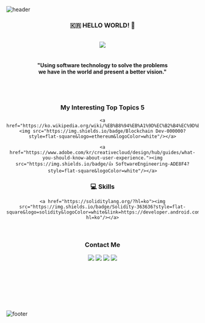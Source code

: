 
![header](https://capsule-render.vercel.app/api?type=waving&color=gradient&height=230&section=header&text=Aiden%20Lee&animation=twinkling&fontsize=50)
<br>

<h3 align="center">🇰🇷 HELLO WORLD! 🤗</h3><br>

<div align="center">
<img src="https://github.com/AidenLee0408/AidenLee0408/assets/89402202/d4eac8ef-8b57-4d37-8c85-4a95a25f0bc9">
</div>
<br>
<h4 align="center"> "Using software technology to solve the problems <br> we have in the world and present a better vision." </h4>

<br>
<br>
<h3 align="center"> My Interesting Top Topics 5 </h3>
<div align="center">        
    
    <a href="https://ko.wikipedia.org/wiki/%EB%B8%94%EB%A1%9D%EC%B2%B4%EC%9D%B8"><img src="https://img.shields.io/badge/Blockchain Dev-000000?style=flat-square&logo=ethereum&logoColor=white"/></a>
    
    <a href="https://www.adobe.com/kr/creativecloud/design/hub/guides/what-you-should-know-about-user-experience."><img src="https://img.shields.io/badge/👍 SoftwareEngineering-ADE8F4?style=flat-square&logoColor=white"/></a>
    
    
</div>

<h3 align="center"> 💻 Skills </h3>
<div align="center">
    
    

    <a href="https://soliditylang.org/?hl=ko"><img src="https://img.shields.io/badge/Solidity-363636?style=flat-square&logo=solidity&logoColor=white&link=https://developer.android.com/?hl=ko"/></a>
</div>

<br>
<h3 align="center"> Contact Me </h3>
<p align="center">
    <a href="https://medium.com/@AidenLee0408"><img src="style=flat-square&logo=Medium&logoColor=white"/></a>
    <a href="https://velog.io/@aidenlee0408/posts"><img src="style=flat-square&logoColor=white"/></a>
    <a href="https://www.linkedin.com/in/aiden-lee-4a4a4622a/"><img src="style=flat-square&logo=LinkedIn&logoColor=white"/></a>
  <a href="mailto:aiden020408@gmail.com"><img src="https://img.shields.io/badge/Gmail-d14836?style=flat-square&logo=Gmail&logoColor=white&link=aiden020408@gmail.com"/></a>    
</p>

<br><br>




<!-- <p align="center">
<img alt="GitHub followers" src="https://img.shields.io/github/followers/AidenLee0408?color=red&style=for-the-badge">
<img alt="GitHub watchers" src="https://img.shields.io/github/watchers/AidenLee0408/AidenLee0408?color=red&style=for-the-badge">
</p>
 -->
<br><br><br>





![footer](https://capsule-render.vercel.app/api?type=slice&color=gradient&height=40&section=footer)



